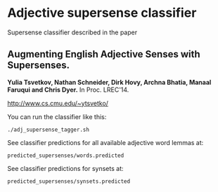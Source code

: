 Adjective supersense classifier
=====================



Supersense classifier described in the paper

Augmenting English Adjective Senses with Supersenses. 
---------
**Yulia Tsvetkov, Nathan Schneider, Dirk Hovy, Archna Bhatia, Manaal Faruqui and Chris Dyer.**
In Proc. LREC'14.

<i class="icon-share"></i> http://www.cs.cmu.edu/~ytsvetko/

You can run the classifier like this:

    ./adj_supersense_tagger.sh


See classifier predictions for all available adjective word lemmas at:
    
    predicted_supersenses/words.predicted

See classifier predictions for synsets at:
    
    predicted_supersenses/synsets.predicted
